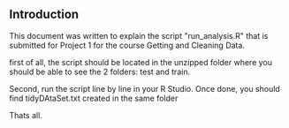 ## Introduction

This document was written to explain the script "run_analysis.R" that is submitted for Project 1 for the course Getting and Cleaning Data.

first of all, the script should be located in the unzipped folder where you should be able to see the 2 folders: test and train.

Second, run the script line by line in your R Studio.
Once done, you should find tidyDAtaSet.txt created in the same folder 

Thats all.